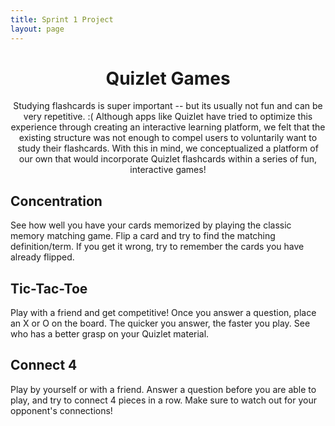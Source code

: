 ```yaml
---
title: Sprint 1 Project
layout: page
---
```


<h1 align="center">Quizlet Games</h1>

<p align="center">
    Studying flashcards is super important -- but its usually not fun and can be very repetitive. :( Although apps like Quizlet have tried to optimize this experience through creating an interactive learning platform, we felt that the existing structure was not enough to compel users to voluntarily want to study their flashcards. With this in mind, we conceptualized a platform of our own that would incorporate Quizlet flashcards within a series of fun, interactive games! </p>

## Concentration

See how well you have your cards memorized by playing the classic memory matching game. Flip a card and try to find the matching definition/term. If you get it wrong, try to remember the cards you have already flipped.

## Tic-Tac-Toe

Play with a friend and get competitive! Once you answer a question, place an X or O on the board. The quicker you answer, the faster you play. See who has a better grasp on your Quizlet material.

## Connect 4

Play by yourself or with a friend. Answer a question before you are able to play, and try to connect 4 pieces in a row. Make sure to watch out for your opponent's connections!
